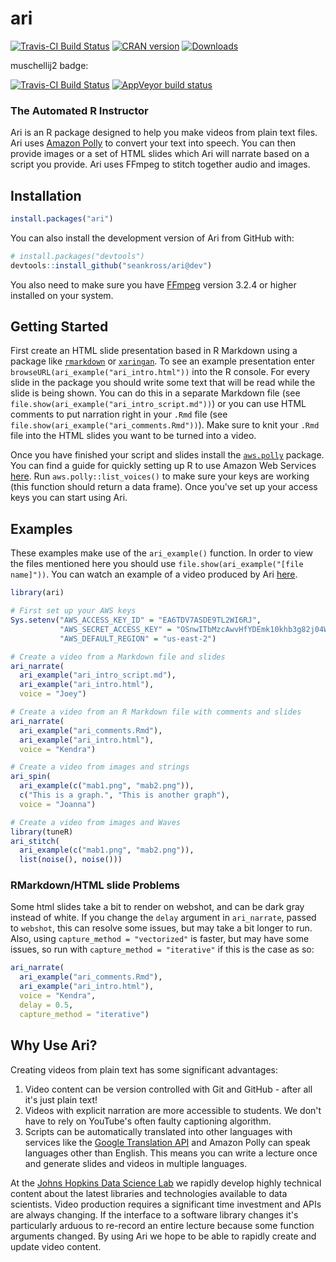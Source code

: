 # ari

<!-- badges: start -->
[![Travis-CI Build Status](https://travis-ci.org/seankross/ari.svg?branch=master)](https://travis-ci.org/seankross/ari)
[![CRAN version](http://www.r-pkg.org/badges/version/ari)](https://cran.r-project.org/package=ari)
[![Downloads](https://cranlogs.r-pkg.org/badges/grand-total/ari)](http://cran-logs.rstudio.com/)

muschellij2 badge:

[![Travis-CI Build Status](https://travis-ci.org/muschellij2/ari.svg?branch=master)](https://travis-ci.org/muschellij2/ari)
[![AppVeyor build status](https://ci.appveyor.com/api/projects/status/github/muschellij2/ari?branch=master&svg=true)](https://ci.appveyor.com/project/muschellij2/ari)
<!-- badges: end -->

### The Automated R Instructor

Ari is an R package designed to help you make videos from plain text files. Ari
uses [Amazon Polly](https://aws.amazon.com/polly/) to convert your text into
speech. You can then provide images or a set of HTML slides which Ari will
narrate based on a script you provide. Ari uses FFmpeg to stitch together audio
and images.

## Installation

```R
install.packages("ari")
```

You can also install the development version of Ari from GitHub with:

```R
# install.packages("devtools")
devtools::install_github("seankross/ari@dev")
```

You also need to make sure you have [FFmpeg](https://ffmpeg.org/) version
3.2.4 or higher installed on your system.

## Getting Started

First create an HTML slide presentation based in R Markdown using a package
like [`rmarkdown`](https://github.com/rstudio/rmarkdown) or
[`xaringan`](https://github.com/yihui/xaringan). To see an example presentation
enter `browseURL(ari_example("ari_intro.html"))` into the R console. For every
slide in the package you should write some text that will be read while the
slide is being shown. You can do this in a separate Markdown file (see
`file.show(ari_example("ari_intro_script.md"))`) or you can use HTML comments
to put narration right in your `.Rmd` file (see
`file.show(ari_example("ari_comments.Rmd"))`). Make sure to knit your `.Rmd`
file into the HTML slides you want to be turned into a video.

Once you have finished your script and slides install the
[`aws.polly`](https://github.com/cloudyr/aws.polly) package. You can find a
guide for quickly setting up R to use Amazon Web Services
[here](http://seankross.com/2017/05/02/Access-Amazon-Web-Services-in-R.html).
Run `aws.polly::list_voices()` to make sure your keys are working (this
function should return a data frame). Once you've set up your access keys you
can start using Ari.

## Examples

These examples make use of the `ari_example()` function. In order to view the
files mentioned here you should use `file.show(ari_example("[file name]"))`.
You can watch an example of a video produced by Ari
[here](https://youtu.be/dcIUu4GCOKU).

```R
library(ari)

# First set up your AWS keys
Sys.setenv("AWS_ACCESS_KEY_ID" = "EA6TDV7ASDE9TL2WI6RJ",
           "AWS_SECRET_ACCESS_KEY" = "OSnwITbMzcAwvHfYDEmk10khb3g82j04Wj8Va4AA",
           "AWS_DEFAULT_REGION" = "us-east-2")

# Create a video from a Markdown file and slides
ari_narrate(
  ari_example("ari_intro_script.md"),
  ari_example("ari_intro.html"),
  voice = "Joey")

# Create a video from an R Markdown file with comments and slides
ari_narrate(
  ari_example("ari_comments.Rmd"),
  ari_example("ari_intro.html"),
  voice = "Kendra")

# Create a video from images and strings
ari_spin(
  ari_example(c("mab1.png", "mab2.png")),
  c("This is a graph.", "This is another graph"),
  voice = "Joanna")

# Create a video from images and Waves
library(tuneR)
ari_stitch(
  ari_example(c("mab1.png", "mab2.png")),
  list(noise(), noise()))
```

### RMarkdown/HTML slide Problems

Some html slides take a bit to render on webshot, and can be dark gray instead of white.  If you change the `delay` argument in `ari_narrate`, passed to `webshot`, this can resolve some issues, but may take a bit longer to run.  Also, using `capture_method = "vectorized"` is faster, but may have some issues, so run with `capture_method = "iterative"` if this is the case as so:

```r
ari_narrate(
  ari_example("ari_comments.Rmd"),
  ari_example("ari_intro.html"),
  voice = "Kendra",
  delay = 0.5,
  capture_method = "iterative")
```
## Why Use Ari?

Creating videos from plain text has some significant advantages:

1. Video content can be version controlled with Git and GitHub - after all it's
just plain text!
2. Videos with explicit narration are more accessible to students. We don't have
to rely on YouTube's often faulty captioning algorithm.
3. Scripts can be automatically translated into other languages with services
like the [Google Translation API](https://cloud.google.com/translate/docs/) and
Amazon Polly can speak languages other than English. This means you can write
a lecture once and generate slides and videos in multiple languages.

At the [Johns Hopkins Data Science Lab](http://jhudatascience.org/) we rapidly
develop highly technical content about the latest libraries and technologies
available to data scientists. Video production requires a significant time
investment and APIs are always changing. If the interface to a software library
changes it's particularly arduous to re-record an entire lecture because some
function arguments changed. By using Ari we hope to be able to rapidly create
and update video content.
